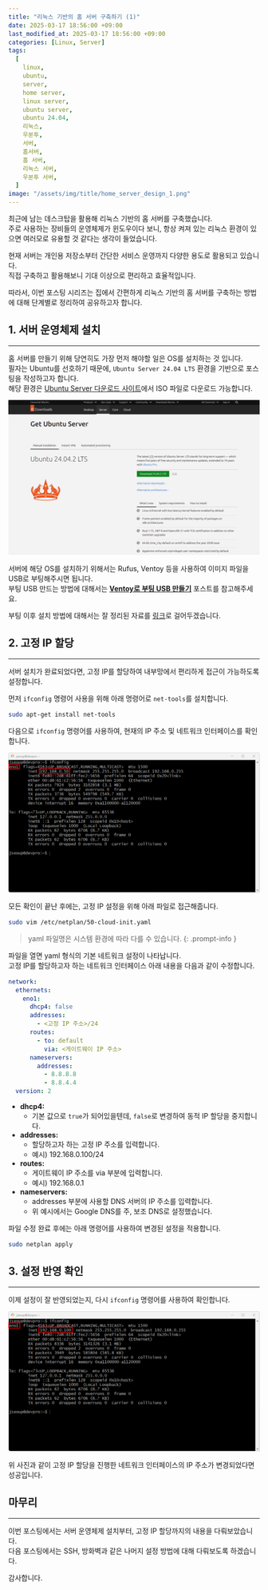 ```yaml
---
title: "리눅스 기반의 홈 서버 구축하기 (1)"
date: 2025-03-17 18:56:00 +09:00
last_modified_at: 2025-03-17 18:56:00 +09:00
categories: [Linux, Server]
tags:
  [
    linux,
    ubuntu,
    server,
    home server,
    linux server,
    ubuntu server,
    ubuntu 24.04,
    리눅스,
    우분투,
    서버,
    홈서버,
    홈 서버,
    리눅스 서버,
    우분투 서버,
  ]
image: "/assets/img/title/home_server_design_1.png"
---
```


최근에 남는 데스크탑을 활용해 리눅스 기반의 홈 서버를 구축했습니다.  
주로 사용하는 장비들의 운영체제가 윈도우이다 보니, 항상 켜져 있는 리눅스 환경이 있으면 여러모로 유용할 것 같다는 생각이 들었습니다.  

현재 서버는 개인용 저장소부터 간단한 서비스 운영까지 다양한 용도로 활용되고 있습니다.  
직접 구축하고 활용해보니 기대 이상으로 편리하고 효율적입니다.  

따라서, 이번 포스팅 시리즈는 집에서 간편하게 리눅스 기반의 홈 서버를 구축하는 방법에 대해 단계별로 정리하여 공유하고자 합니다.  

## 1. 서버 운영체제 설치
---
홈 서버를 만들기 위해 당연히도 가장 먼저 해야할 일은 OS를 설치하는 것 입니다.  
필자는 Ubuntu를 선호하기 때문에, `Ubuntu Server 24.04 LTS` 환경을 기반으로 포스팅을 작성하고자 합니다.  
해당 환경은 [Ubuntu Server 다운로드 사이트](https://ubuntu.com/download/server)에서 ISO 파일로 다운로드 가능합니다.  

![ubuntu_server_download_site](/assets/img/posts/linux/server/ubuntu_server_download_site.png)  

서버에 해당 OS를 설치하기 위해서는 Rufus, Ventoy 등을 사용하여 이미지 파일을 USB로 부팅해주시면 됩니다.  
부팅 USB 만드는 방법에 대해서는 **[Ventoy로 부팅 USB 만들기](https://devpro.kr/posts/Ventoy%EB%A1%9C-%EB%B6%80%ED%8C%85-USB-%EB%A7%8C%EB%93%A4%EA%B8%B0/)** 포스트를 참고해주세요.  

부팅 이후 설치 방법에 대해서는 잘 정리된 자료를 [링크](https://svrforum.com/svr/1396478)로 걸어두겠습니다.  

## 2. 고정 IP 할당
---
서버 설치가 완료되었다면, 고정 IP를 할당하여 내부망에서 편리하게 접근이 가능하도록 설정합니다.  

먼저 `ifconfig` 명령어 사용을 위해 아래 명령어로 `net-tools`를 설치합니다.  

```bash
sudo apt-get install net-tools
```

다음으로 `ifconfig` 명령어를 사용하여, 현재의 IP 주소 및 네트워크 인터페이스를 확인합니다.  

![ifconfig_before](/assets/img/posts/linux/server/ifconfig_before.png)  

모든 확인이 끝난 후에는, 고정 IP 설정을 위해 아래 파일로 접근해줍니다.  

```bash
sudo vim /etc/netplan/50-cloud-init.yaml
```

> yaml 파일명은 시스템 환경에 따라 다를 수 있습니다.
{: .prompt-info }

파일을 열면 yaml 형식의 기본 네트워크 설정이 나타납니다.  
고정 IP를 할당하고자 하는 네트워크 인터페이스 아래 내용을 다음과 같이 수정합니다.  

```yaml
network:
  ethernets:
    eno1:
      dhcp4: false
      addresses:
        - <고정 IP 주소>/24
      routes:
        - to: default
          via: <게이트웨이 IP 주소>
      nameservers:
        addresses:
          - 8.8.8.8
          - 8.8.4.4
  version: 2
```

* **dhcp4:**
  * 기본 값으로 `true`가 되어있을텐데, `false`로 변경하여 동적 IP 할당을 중지합니다.
* **addresses:**
  * 할당하고자 하는 고정 IP 주소를 입력합니다.
  * 예시) 192.168.0.100/24
* **routes:**
  * 게이트웨이 IP 주소를 via 부분에 입력합니다.
  * 예시) 192.168.0.1
* **nameservers:**
  * addresses 부분에 사용할 DNS 서버의 IP 주소를 입력합니다.
  * 위 예시에서는 Google DNS를 주, 보조 DNS로 설정했습니다.

파일 수정 완료 후에는 아래 명령어를 사용하여 변경된 설정을 적용합니다.  

```bash
sudo netplan apply
```

## 3. 설정 반영 확인
---
이제 설정이 잘 반영되었는지, 다시 `ifconfig` 명령어를 사용하여 확인합니다.  

![ifconfig_after](/assets/img/posts/linux/server/ifconfig_after.png)  

위 사진과 같이 고정 IP 할당을 진행한 네트워크 인터페이스의 IP 주소가 변경되었다면 성공입니다.  

## 마무리
---
이번 포스팅에서는 서버 운영체제 설치부터, 고정 IP 할당까지의 내용을 다뤄보았습니다.  
다음 포스팅에서는 SSH, 방화벽과 같은 나머지 설정 방법에 대해 다뤄보도록 하겠습니다.  

감사합니다.  
